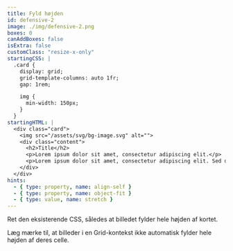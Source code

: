 ```yaml
---
title: Fyld højden
id: defensive-2
image: ./img/defensive-2.png
boxes: 0
canAddBoxes: false
isExtra: false
customClass: "resize-x-only"
startingCSS: |
  .card {
    display: grid;
    grid-template-columns: auto 1fr;
    gap: 1rem;

    img {
      min-width: 150px;
    }
  }
startingHTML: |
  <div class="card">
    <img src="/assets/svg/bg-image.svg" alt="">
    <div class="content">
      <h2>Title</h2>
      <p>Lorem ipsum dolor sit amet, consectetur adipiscing elit.</p>
      <p>Lorem ipsum dolor sit amet, consectetur adipiscing elit. Sed do eiusmod tempor incididunt ut labore et dolore magna aliqua.</p>
    </div>
  </div>
hints:
  - { type: property, name: align-self }
  - { type: property, name: object-fit }
  - { type: value, name: stretch }
---
```


Ret den eksisterende CSS, således at billedet fylder hele højden af kortet.

Læg mærke til, at billeder i en Grid-kontekst ikke automatisk fylder hele højden af deres celle.
